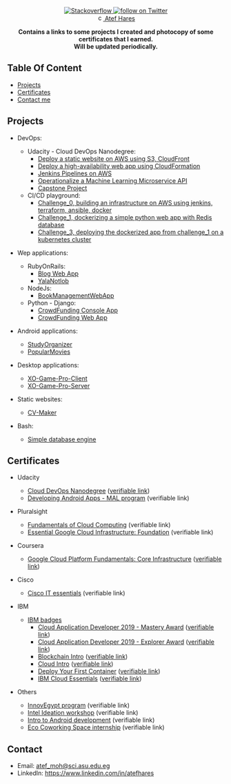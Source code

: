 <p align="center">
    <a href="https://stackoverflow.com/users/5993410/atef-hares">
        <img src="https://img.shields.io/stackexchange/stackoverflow/r/5993410?color=%23E97F2B&label=stackoverflow&logo=stackoverflow" alt="Stackoverflow">
    </a>
    <a href="https://github.com/atefhares">
        <img src="https://img.shields.io/github/followers/atefhares?label=Follow&style=social" alt="follow on Twitter">
    </a><br/>
    <a href="https://www.linkedin.com/in/atefhares">
        <img src="https://content.linkedin.com/content/dam/me/business/en-us/amp/brand-site/v2/bg/LI-Bug.svg.original.svg" alt="connect on LinkedIn" width="15" height="15">
    Atef Hares</a>
</p>


<p align="center">
    <b>Contains a links to some projects I created and photocopy of some certificates that I earned.</b>
    <br/>
    <b>Will be updated periodically.</b>
</p>

## Table Of Content
* [Projects](#Projects)
* [Certificates](#Certificates)
* [Contact me](#Contact)

## Projects
- DevOps:
  - Udacity - Cloud DevOps Nanodegree:
    - [Deploy a static website on AWS using S3, CloudFront](https://github.com/atefhares/udacity_cloud_devops_nanodegree/tree/master/deploy%20static%20website%20on%20s3%20and%20cloudfront)
    - [Deploy a high-availability web app using CloudFormation](https://github.com/atefhares/udacity_cloud_devops_nanodegree/tree/master/Deploy%20a%20high-availability%20web%20app%20using%20CloudFormation)
    - [Jenkins Pipelines on AWS](https://github.com/atefhares/udacity_cloud_devops_nanodegree/tree/master/jenkins%20pipelines%20on%20AWS)
    - [Operationalize a Machine Learning Microservice API](https://github.com/atefhares/Udacity_Operationalize_a_Machine_Learning_Microservice_API)
    - [Capstone Project](https://github.com/atefhares/Udacity_DevOps_Nanodegree_Capstone_Project)
  - CI/CD playground:  
    - [Challenge_0, building an infrastructure on AWS using jenkins, terraform, ansible, docker](https://github.com/atefhares/CICD_playground/tree/master/challenge_0)
    - [Challenge_1, dockerizing a simple python web app with Redis database](https://github.com/atefhares/CICD_playground/tree/master/challenge_1)
    - [Challenge_3, deploying the dockerized app from challenge_1 on a kubernetes cluster](https://github.com/atefhares/CICD_playground/tree/master/challenge_3)

- Wep applications:
  - RubyOnRails:
    - [Blog Web App](https://github.com/atefhares/Blog_Web_App)
    - [YalaNotlob](https://github.com/atefhares/yalanotlob-delivery-webapp)
  - NodeJs:
    - [BookManagementWebApp](https://github.com/atefhares/BookManagementWebApp)
  - Python - Django:
    - [CrowdFunding Console App](https://github.com/atefhares/CrowdFunding-Console-App)
    - [CrowdFunding Web App](https://github.com/atefhares/CrowdFunding-Web-App)
  
- Android applications:
  - [StudyOrganizer](https://github.com/atefhares/StudyOrganizer)
  - [PopularMovies](https://github.com/atefhares/PopularMovies)

- Desktop applications:
  - [XO-Game-Pro-Client](https://github.com/atefhares/XO-Game-Pro-Client)
  - [XO-Game-Pro-Server](https://github.com/atefhares/XO-Game-Pro-Server)

- Static websites:
  - [CV-Maker](https://github.com/atefhares/CV-Maker)

- Bash:
  - [Simple database engine](https://github.com/atefhares/simple-database-engine)

## Certificates
- Udacity
  - [Cloud DevOps Nanodegree](certificates/udacity/cloud_devops_engineer_nanodegree.pdf) ([verifiable link](https://confirm.udacity.com/GAGUYGL4))
  - [Developing Android Apps - MAL program](certificates/udacity/mobile_application_lunchpad_-_udacity.jpg) (verifiable link)

- Pluralsight
  - [Fundamentals of Cloud Computing](certificates/pluralsight/cloud-computing-fundamentals.pdf) (verifiable link)
  - [Essential Google Cloud Infrastructure: Foundation](certificates/pluralsight/gcp_foundation.pdf) (verifiable link)

- Coursera
  - [Google Cloud Platform Fundamentals: Core Infrastructure](certificates/coursera/google_cloud_platform_fundamentals:_core_infrastructure.pdf) ([verifiable link](https://coursera.org/share/3b067d77c0741633b7ecc12beda305bd))
- Cisco
  - [Cisco IT essentials](certificates/cisco/cisco-it-essentials_.jpg) (verifiable link)
- IBM
  - [IBM badges](https://github.com/atefhares/CurriculumVitae/certificates/tree/master/IBM/IBM%20badges)
    - [Cloud Application Developer 2019 - Mastery Award](certificates/ibm/ibm_badges/cloud_application_developer_2019_-_mastery_award.pdf) ([verifiable link](https://www.youracclaim.com/badges/a475b802-8375-49d4-ae25-d34cd17fc0aa/public_url))
    - [Cloud Application Developer 2019 - Explorer Award](certificates/ibm/ibm_badges/cloud_application_developer_2019_-_explorer_award.pdf) ([verifiable link](https://www.youracclaim.com/badges/87f7ae92-3dc4-40f2-8e22-78f7df6950ce/public_url))
    - [Blockchain Intro](certificates/ibm/ibm_badges/blockchain_intro.pdf) ([verifiable link](https://www.youracclaim.com/badges/49375305-d9d1-4cff-b949-0f81eaaee050/public_url))
    - [Cloud Intro](certificates/ibm/ibm_badges/cloud_intro.pdf) ([verifiable link](https://www.youracclaim.com/badges/26a957a1-4f37-4ec9-a7fe-6bddde9570fb/public_url))
    - [Deploy Your First Container](certificates/ibm/ibm_badges/deploy_your_first_container.pdf) ([verifiable link](https://www.youracclaim.com/badges/fea68e49-9dd4-4e5b-891e-67c8d9b93b53/public_url))
    - [IBM Cloud Essentials](certificates/ibm/ibm_badges/ibm_cloud_essentials.pdf) ([verifiable link](https://www.youracclaim.com/badges/6b78f68a-23cc-49ec-81dd-354a1efa8920/public_url))
- Others
  - [InnovEgypt program](certificates/others/innovegypt.jpg) (verifiable link)
  - [Intel Ideation workshop](certificates/others/intel_ideation_workshop.jpg) (verifiable link)
  - [Intro to Android development](certificates/others/intro_to_android_development.jpg) (verifiable link)
  - [Eco Coworking Space internship](certificates/others/eco_coworking_space_internship.jpg) (verifiable link)

## Contact
  - Email: atef_moh@sci.asu.edu.eg
  - LinkedIn: https://www.linkedin.com/in/atefhares
